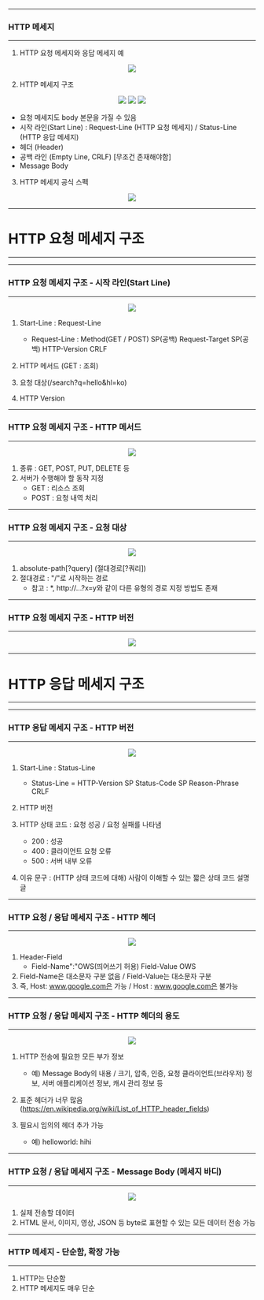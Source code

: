 -----
### HTTP 메세지
-----
1. HTTP 요청 메세지와 응답 메세지 예
<div align="center">
<img src="https://github.com/sooyounghan/HTTP/assets/34672301/18606b9d-caae-467b-b244-9c070f7e50d3">
</div>

2. HTTP 메세지 구조
<div align="center">
<img src="https://github.com/sooyounghan/HTTP/assets/34672301/b79c8408-d2d3-4266-b3e9-ec828ab10753">
<img src="https://github.com/sooyounghan/HTTP/assets/34672301/3d7d63c6-b547-474f-834d-fa86571cbdef">
<img src="https://github.com/sooyounghan/HTTP/assets/34672301/7a3c2091-0228-4891-b44c-446305d5f781">
</div>

  - 요청 메세지도 body 본문을 가질 수 있음
  - 시작 라인(Start Line) : Request-Line (HTTP 요청 메세지) / Status-Line (HTTP 응답 메세지)
  - 헤더 (Header)
  - 공백 라인 (Empty Line, CRLF) [무조건 존재해야함]
  - Message Body

3. HTTP 메세지 공식 스펙
<div align="center">
<img src="https://github.com/sooyounghan/HTTP/assets/34672301/8105c1ac-7012-42e1-a0fb-cedd966a53dc">
</div>

-----
# HTTP 요청 메세지 구조
-----
-----
### HTTP 요청 메세지 구조 - 시작 라인(Start Line)
-----
<div align="center">
<img src="https://github.com/sooyounghan/HTTP/assets/34672301/13416ac5-aaa3-46de-932c-2eef750ec278">
</div>

1. Start-Line : Request-Line
   - Request-Line : Method(GET / POST) SP(공백) Request-Target SP(공백) HTTP-Version CRLF

2. HTTP 메서드 (GET : 조회)
3. 요청 대상(/search?q=hello&hl=ko)
4. HTTP Version

-----
### HTTP 요청 메세지 구조 - HTTP 메서드
-----
<div align="center">
<img src="https://github.com/sooyounghan/HTTP/assets/34672301/043511f1-69aa-4fe5-b322-7a1ce5467973">
</div>

1. 종류 : GET, POST, PUT, DELETE 등
2. 서버가 수행해야 할 동작 지정
   - GET : 리소스 조회
   - POST : 요청 내역 처리

-----
### HTTP 요청 메세지 구조 - 요청 대상
-----
<div align="center">
<img src="https://github.com/sooyounghan/HTTP/assets/34672301/27824334-8d9d-4a3b-98f9-3027d31b1d2b">
</div>

1. absolute-path[?query] (절대경로[?쿼리])
2. 절대경로 : "/"로 시작하는 경로
   - 참고 : *, http://...?x=y와 같이 다른 유형의 경로 지정 방법도 존재

-----
### HTTP 요청 메세지 구조 - HTTP 버전
-----
<div align="center">
<img src="https://github.com/sooyounghan/HTTP/assets/34672301/d094e1fe-db6b-42c5-a580-e9e1139b0897">
</div>

-----
# HTTP 응답 메세지 구조 
-----
-----
### HTTP 응답 메세지 구조 - HTTP 버전
-----
<div align="center">
<img src="https://github.com/sooyounghan/HTTP/assets/34672301/de2cfc94-ef5a-468a-aa9d-65318d909ca0">
</div>

1. Start-Line : Status-Line
   - Status-Line = HTTP-Version SP Status-Code SP Reason-Phrase CRLF

2. HTTP 버전
3. HTTP 상태 코드 : 요청 성공 / 요청 실패를 나타냄
   - 200 : 성공
   - 400 : 클라이언트 요청 오류
   - 500 : 서버 내부 오류
4. 이유 문구 : (HTTP 상태 코드에 대해) 사람이 이해할 수 있는 짧은 상태 코드 설명 글

-----
### HTTP 요청 / 응답 메세지 구조 - HTTP 헤더
-----
<div align="center">
<img src="https://github.com/sooyounghan/HTTP/assets/34672301/b3b1aea3-6ebd-483d-9997-498279986d0a">
</div>

1. Header-Field
   - Field-Name":"OWS(띄어쓰기 허용) Field-Value OWS
2. Field-Name은 대소문자 구분 없음 / Field-Value는 대소문자 구분
3. 즉, Host: www.google.com은 가능 / Host : www.google.com은 불가능

-----
### HTTP 요청 / 응답 메세지 구조 - HTTP 헤더의 용도
-----
<div align="center">
<img src="https://github.com/sooyounghan/HTTP/assets/34672301/812e1e58-e6c9-4297-aa62-f8956649bf7f">
</div>

1. HTTP 전송에 필요한 모든 부가 정보
   - 예) Message Body의 내용 / 크기, 압축, 인증, 요청 클라이언트(브라우저) 정보, 서버 애플리케이션 정보, 캐시 관리 정보 등

2. 표준 헤더가 너무 많음 (https://en.wikipedia.org/wiki/List_of_HTTP_header_fields)
3. 필요시 임의의 헤더 추가 가능
   - 예) helloworld: hihi
  
-----
### HTTP 요청 / 응답 메세지 구조 - Message Body (메세지 바디)
-----
<div align="center">
<img src="https://github.com/sooyounghan/HTTP/assets/34672301/e0f5befc-6dc8-4199-b041-4f78102c12ca">
</div>

1. 실제 전송할 데이터
2. HTML 문서, 이미지, 영상, JSON 등 byte로 표현할 수 있는 모든 데이터 전송 가능

-----
### HTTP 메세지 - 단순함, 확장 가능
-----
1. HTTP는 단순함
2. HTTP 메세지도 매우 단순
